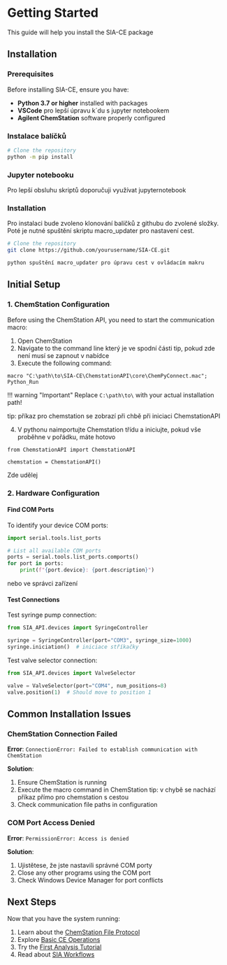 # Getting Started

This guide will help you install the SIA-CE package
## Installation

### Prerequisites

Before installing SIA-CE, ensure you have:

- **Python 3.7 or higher** installed with packages
- **VSCode** pro lepší úpravu k´du s jupyter notebookem
- **Agilent ChemStation** software properly configured

### Instalace balíčků

```bash
# Clone the repository
python -m pip install 
```

### Jupyter notebooku

Pro lepší obsluhu skriptů doporučuji využívat jupyternotebook

### Installation

Pro instalaci bude zvoleno klonování balíčků z githubu do zvolené složky. Poté je nutné spuštění skriptu macro_updater pro nastavení cest.
```bash
# Clone the repository
git clone https://github.com/yourusername/SIA-CE.git

python spuštění macro_updater pro úpravu cest v ovládacím makru
```

## Initial Setup

### 1. ChemStation Configuration

Before using the ChemStation API, you need to start the communication macro:

1. Open ChemStation
2. Navigate to the command line který je ve spodní části
tip, pokud zde není musí se zapnout v nabídce
3. Execute the following command:

```
macro "C:\path\to\SIA-CE\ChemstationAPI\core\ChemPyConnect.mac"; Python_Run
```

!!! warning "Important"
    Replace `C:\path\to\` with your actual installation path!

tip: příkaz pro chemstation se zobrazí při chbě při iniciaci ChemstationAPI

4. V pythonu naimportujte Chemstation třídu a iniciujte, pokud vše proběhne v pořádku, máte hotovo
```
from ChemstationAPI import ChemstationAPI

chemstation = ChemstationAPI()
```

Zde udělej

### 2. Hardware Configuration

#### Find COM Ports

To identify your device COM ports:

```python
import serial.tools.list_ports

# List all available COM ports
ports = serial.tools.list_ports.comports()
for port in ports:
    print(f"{port.device}: {port.description}")
```

nebo ve správci zařízení

#### Test Connections

Test syringe pump connection:

```python
from SIA_API.devices import SyringeController

syringe = SyringeController(port="COM3", syringe_size=1000)
syringe.iniciation()  # iniciace stříkačky
```

Test valve selector connection:

```python
from SIA_API.devices import ValveSelector

valve = ValveSelector(port="COM4", num_positions=8)
valve.position(1)  # Should move to position 1
```

## Common Installation Issues

### ChemStation Connection Failed

**Error**: `ConnectionError: Failed to establish communication with ChemStation`

**Solution**:

1. Ensure ChemStation is running
2. Execute the macro command in ChemStation
tip: v chybě se nachází příkaz přímo pro chemstation s cestou
3. Check communication file paths in configuration

### COM Port Access Denied

**Error**: `PermissionError: Access is denied`

**Solution**:
1. Ujistětese, že jste nastavili správné COM porty
2. Close any other programs using the COM port
3. Check Windows Device Manager for port conflicts


## Next Steps

Now that you have the system running:

1. Learn about the [ChemStation File Protocol](chemstation-api/file-protocol.md)
2. Explore [Basic CE Operations](chemstation-api/basic-operations.md)
3. Try the [First Analysis Tutorial](tutorials/first-analysis.md)
4. Read about [SIA Workflows](sia-api/workflows.md)